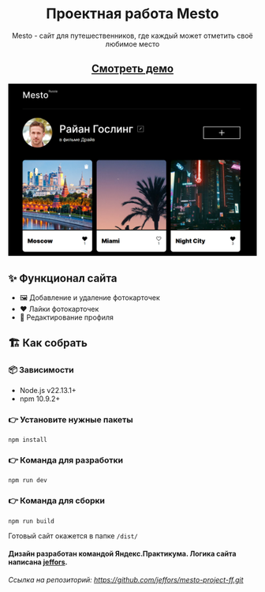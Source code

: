 <h1 align="center">Проектная работа Mesto</h1>
<p align="center">Mesto - сайт для путешественников, где каждый может отметить своё любимое место</p>
<h2 align="center">
<a target="_blank" href="https://jeffors.github.io/mesto-project-ff/">Смотреть демо</a>
</h2>

![Скриншот сайта Metro](/assets/preview.png)
## ✨ Функционал сайта
* 🖼️ Добавление и удаление фотокарточек
* ❤️ Лайки фотокарточек
* 🎨 Редактирование профиля

## 🏗️ Как собрать
### 📦 Зависимости
* Node.js v22.13.1+
* npm 10.9.2+
### 👉 Установите нужные пакеты
```
npm install
```
### 👉 Команда для разработки
```
npm run dev
```
### 👉 Команда для сборки
```
npm run build
```

Готовый сайт окажется в папке ```/dist/```

#### Дизайн разработан командой Яндекс.Практикума. Логика сайта написана [jeffors](https://github.com/jeffors).

*Ссылка на репозиторий: https://github.com/jeffors/mesto-project-ff.git*